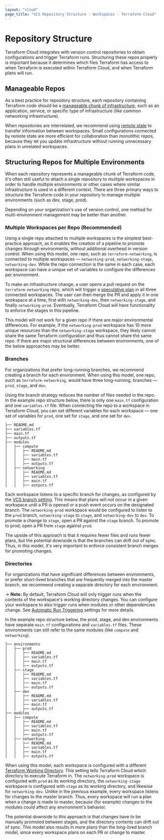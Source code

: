 ```yaml
---
layout: "cloud"
page_title: "VCS Repository Structure - Workspaces - Terraform Cloud"
---
```


# Repository Structure

Terraform Cloud integrates with version control repositories to obtain
configurations and trigger Terraform runs. Structuring these repos properly is
important because it determines which files Terraform has access to when
Terraform is executed within Terraform Cloud, and when Terraform plans will run.

## Manageable Repos

As a best practice for repository structure, each repository containing Terraform code should be a [manageable chunk of infrastructure](/docs/cloud/guides/recommended-practices/part1.html#the-recommended-terraform-workspace-structure), such as an application, service, or specific type of infrastructure (like common networking infrastructure).

When repositories are interrelated, we recommend using [remote state](/docs/cloud/guides/recommended-practices/part3.3.html#3-design-your-organization-s-workspace-structure) to transfer information between workspaces. Small configurations connected by remote state are more efficient for collaboration than monolithic repos, because they let you update infrastructure without running unnecessary plans in unrelated workspaces.

## Structuring Repos for Multiple Environments

When each repository represents a manageable chunk of Terraform code, it's often still useful to attach a single repository to multiple workspaces in order to handle multiple environments or other cases where similar infrastructure is used in a different context. There are three primary ways to structure the Terraform code in your repository to manage multiple environments (such as dev, stage, prod).

Depending on your organization's use of version control, one method for multi-environment management may be better than another.

### Multiple Workspaces per Repo (Recommended)

Using a single repo attached to multiple workspaces is the simplest best-practice approach, as it enables the creation of a pipeline to promote changes through environments, without additional overhead in version control. When using this model, one repo, such as `terraform-networking`, is connected to multiple workspaces — `networking-prod`, `networking-stage`, `networking-dev`. While the repo connection is the same in each case, each workspace can have a unique set of variables to configure the differences per environment.

To make an infrastructure change, a user opens a pull request on the `terraform-networking` repo, which will trigger a [speculative plan](../run/index.html#speculative-plans) in all three connected workspaces. The user can then merge the PR and apply it in one workspace at a time, first with `networking-dev`, then `networking-stage`, and finally `networking-prod`. Eventually, Terraform Cloud will have functionality to enforce the stages in this pipeline.

This model will not work for a given repo if there are major environmental differences. For example, if the `networking-prod` workspace has 10 more unique resources than the `networking-stage` workspace, they likely cannot share the same Terraform configuration and thus cannot share the same repo. If there are major structural differences between environments, one of the below approaches may be better.

### Branches

For organizations that prefer long-running branches, we recommend creating a branch for each environment. When using this model, one repo, such as `terraform-networking`, would have three long-running, branches — `prod`, `stage`, and `dev`.

Using the branch strategy reduces the number of files needed in the repo. In the example repo structure below, there is only one `main.tf` configuration and one `variables.tf` file. When connecting the repo to a workspace in Terraform Cloud, you can set different variables for each workspace — one set of variables for `prod`, one set for `stage`, and one set for `dev`.

```
├── README.md
├── variables.tf
├── main.tf
├── outputs.tf
├── modules
│   ├── compute
│   │   ├── README.md
│   │   ├── variables.tf
│   │   ├── main.tf
│   │   ├── outputs.tf
│   ├── networking
│   │   ├── README.md
│   │   ├── variables.tf
│   │   ├── main.tf
│   │   ├── outputs.tf
```

Each workspace listens to a specific branch for changes, as configured by the [VCS branch setting](./vcs.html#vcs-branch). This means that plans will not occur in a given workspace until a PR is opened or a push event occurs on the designated branch. The `networking-prod` workspace would be configured to listen to the `prod` branch, `networking-stage` to `stage`, and `networking-dev` to `dev`. To promote a change to `stage`, open a PR against the `stage` branch. To promote to prod, open a PR from `stage` against `prod`.

The upside of this approach is that it requires fewer files and runs fewer plans, but the potential downside is that the branches can drift out of sync. Thus, in this model, it's very important to enforce consistent branch merges for promoting changes.

### Directories

For organizations that have significant differences between environments, or prefer short-lived branches that are frequently merged into the master branch, we recommend creating a separate directory for each environment.

-> **Note:** By default, Terraform Cloud will only trigger runs when the contents of the workspace's working directory changes. You can configure your workspace to also trigger runs when modules or other dependencies change. See [Automatic Run Triggering](./vcs.html#automatic-run-triggering) settings for more details.

In the example repo structure below, the prod, stage, and dev environments have separate `main.tf` configurations and `variables.tf` files. These environments can still refer to the same modules (like `compute` and `networking`).

```
├── environments
│   ├── prod
│   │   ├── README.md
│   │   ├── variables.tf
│   │   ├── main.tf
│   │   ├── outputs.tf
│   ├── stage
│   │   ├── README.md
│   │   ├── variables.tf
│   │   ├── main.tf
│   │   ├── outputs.tf
│   ├── dev
│   │   ├── README.md
│   │   ├── variables.tf
│   │   ├── main.tf
│   │   ├── outputs.tf
├── modules
│   ├── compute
│   │   ├── README.md
│   │   ├── variables.tf
│   │   ├── main.tf
│   │   ├── outputs.tf
│   ├── networking
│   │   ├── README.md
│   │   ├── variables.tf
│   │   ├── main.tf
│   │   ├── outputs.tf
```

When using this model, each workspace is configured with a different [Terraform Working Directory](./settings.html#terraform-working-directory). This setting tells Terraform Cloud which directory to execute Terraform in. The `networking-prod` workspace is configured with `prod` as its working directory, the `networking-stage` workspace is configured with `stage` as its working directory, and likewise for `networking-dev`. Unlike in the previous example, every workspace listens for changes to the master branch. Thus, every workspace will run a plan when a change is made to master, because (for example) changes to the modules could affect any environment's behavior.

The potential downside to this approach is that changes have to be manually promoted between stages, and the directory contents can drift out of sync. This model also results in more plans than the long-lived branch model, since every workspace plans on each PR or change to master.
